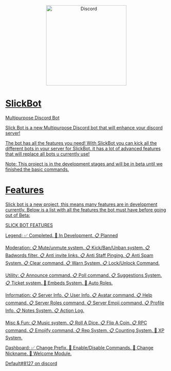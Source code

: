 <div align="center">
<a href="https://discord.gg/rAgmnThdcz">
    <img src="https://i.imgur.com/DLjs2JI.png" alt="Discord" width="250"/>
</div>

# SlickBot
Multipurpose Discord Bot

Slick Bot is a new Multipurpose Discord bot that will enhance your discord server!

The bot has all the features you need! With SlickBot you can kick all the different bots in your server for SlickBot. it has a lot of advanced features that will replace all bots u currently use!

Note: This project is in the development stages and will be in beta until we finished the basic commands.

# Features
Slick bot is a new project, this means many features are in development currently. Below is a list with all the features the bot must have before going out of Beta:


SLICK BOT FEATURES

Legend:
✅ Completed.
🧰 In Development.
📋 Planned

Moderation:
📋 Mute/unmute system.
📋 Kick/Ban/Unban system.
📋 Badwords filter.
📋 Anti invite links.
📋 Anti Staff Pinging.
📋 Anti Spam System.
📋 Clear command.
📋 Warn System.
📋 Lock/Unlock Command.

Utility:
📋 Announce command.
📋 Poll command.
📋 Suggestions System.
📋 Ticket system.
🧰 Embeds System.
🧰 Auto Roles.

Information:
📋 Server Info.
📋 User Info.
📋 Avatar command.
📋 Help command.
📋 Server Roles command.
📋 Server Emoji command.
📋 Profile Info.
📋 Notes System.
📋 Action Log.

Misc & Fun:
📋 Music system.
📋 Roll A Dice.
📋 Flip A Coin.
📋 RPC command.
📋 Emojify command.
📋 Rep System.
📋 Counting System.
🧰 XP System.

Dashboard:
✅ Change Prefix.
🧰 Enable/Disable Commands.
🧰 Change Nickname.
🧰 Welcome Module.


Default#8127 on discord

